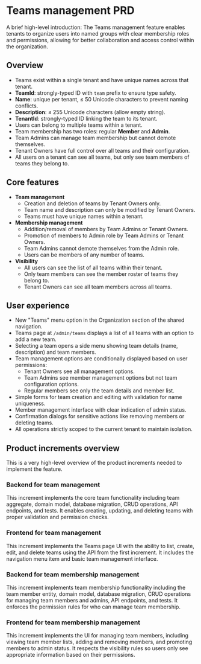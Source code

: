 ---
---

# Teams management PRD

A brief high-level introduction: The Teams management feature enables tenants to organize users into named groups with clear membership roles and permissions, allowing for better collaboration and access control within the organization.

## Overview
- Teams exist within a single tenant and have unique names across that tenant.
- **TeamId**: strongly-typed ID with `team` prefix to ensure type safety.
- **Name**: unique per tenant, ≤ 50 Unicode characters to prevent naming conflicts.
- **Description**: ≤ 255 Unicode characters (allow empty string).
- **TenantId**: strongly-typed ID linking the team to its tenant.
- Users can belong to multiple teams within a tenant.
- Team membership has two roles: regular **Member** and **Admin**.
- Team Admins can manage team membership but cannot demote themselves.
- Tenant Owners have full control over all teams and their configuration.
- All users on a tenant can see all teams, but only see team members of teams they belong to.

## Core features
- **Team management**  
  - Creation and deletion of teams by Tenant Owners only.
  - Team name and description can only be modified by Tenant Owners.
  - Teams must have unique names within a tenant.
- **Membership management**  
  - Addition/removal of members by Team Admins or Tenant Owners.
  - Promotion of members to Admin role by Team Admins or Tenant Owners.
  - Team Admins cannot demote themselves from the Admin role.
  - Users can be members of any number of teams.
- **Visibility**  
  - All users can see the list of all teams within their tenant.
  - Only team members can see the member roster of teams they belong to.
  - Tenant Owners can see all team members across all teams.

## User experience
- New "Teams" menu option in the Organization section of the shared navigation.
- Teams page at `/admin/teams` displays a list of all teams with an option to add a new team.
- Selecting a team opens a side menu showing team details (name, description) and team members.
- Team management options are conditionally displayed based on user permissions:
  - Tenant Owners see all management options.
  - Team Admins see member management options but not team configuration options.
  - Regular members see only the team details and member list.
- Simple forms for team creation and editing with validation for name uniqueness.
- Member management interface with clear indication of admin status.
- Confirmation dialogs for sensitive actions like removing members or deleting teams.
- All operations strictly scoped to the current tenant to maintain isolation.

## Product increments overview
This is a very high-level overview of the product increments needed to implement the feature.

### Backend for team management
This increment implements the core team functionality including team aggregate, domain model, database migration, CRUD operations, API endpoints, and tests. It enables creating, updating, and deleting teams with proper validation and permission checks.

### Frontend for team management
This increment implements the Teams page UI with the ability to list, create, edit, and delete teams using the API from the first increment. It includes the navigation menu item and basic team management interface.

### Backend for team membership management
This increment implements team membership functionality including the team member entity, domain model, database migration, CRUD operations for managing team members and admins, API endpoints, and tests. It enforces the permission rules for who can manage team membership.

### Frontend for team membership management
This increment implements the UI for managing team members, including viewing team member lists, adding and removing members, and promoting members to admin status. It respects the visibility rules so users only see appropriate information based on their permissions.
